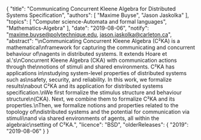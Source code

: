 {
    "title": "Communicating Concurrent Kleene Algebra for Distributed Systems Specification",
    "authors": [
        "Maxime Buyse",
        "Jason Jaskolka"
    ],
    "topics": [
        "Computer science-Automata and formal languages",
        "Mathematics-Algebra"
    ],
    "date": "2019-08-06",
    "notify": "maxime.buyse@polytechnique.edu, jason.jaskolka@carleton.ca",
    "abstract": "\nCommunicating Concurrent Kleene Algebra (C²KA) is a mathematical\nframework for capturing the communicating and concurrent behaviour of\nagents in distributed systems. It extends Hoare et al.'s\nConcurrent Kleene Algebra (CKA) with communication actions through the\nnotions of stimuli and shared environments. C²KA has applications in\nstudying system-level properties of distributed systems such as\nsafety, security, and reliability. In this work, we formalize results\nabout C²KA and its application for distributed systems specification.\nWe first formalize the stimulus structure and behaviour structure\n(CKA). Next, we combine them to formalize C²KA and its properties.\nThen, we formalize notions and properties related to the topology of\ndistributed systems and the potential for communication via stimuli\nand via shared environments of agents, all within the algebraic\nsetting of C²KA.",
    "licence": "BSD",
    "olderReleases": {
        "2019": "2019-08-06"
    }
}